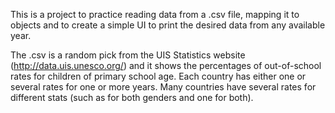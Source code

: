 This is a project to practice reading data from a .csv file, mapping it to objects and to create a 
simple UI to print the desired data from any available year.

The .csv is a random pick from the UIS Statistics website (http://data.uis.unesco.org/) and it shows 
the percentages of out-of-school rates for children of primary school age. Each country has either 
one or several rates for one or more years. Many countries have several rates for different 
stats (such as for both genders and one for both). 
